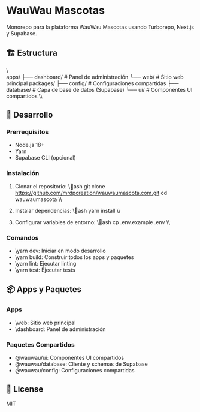 ﻿# WauWau Mascotas

Monorepo para la plataforma WauWau Mascotas usando Turborepo, Next.js y Supabase.

## 🏗 Estructura

\\\
apps/
  ├── dashboard/    # Panel de administración
  └── web/         # Sitio web principal
packages/
  ├── config/      # Configuraciones compartidas
  ├── database/    # Capa de base de datos (Supabase)
  └── ui/          # Componentes UI compartidos
\\\

## 🚀 Desarrollo

### Prerrequisitos

- Node.js 18+
- Yarn
- Supabase CLI (opcional)

### Instalación

1. Clonar el repositorio:
   \\\ash
   git clone https://github.com/mrdpcreation/wauwaumascota.com.git
   cd wauwaumascota
   \\\

2. Instalar dependencias:
   \\\ash
   yarn install
   \\\

3. Configurar variables de entorno:
   \\\ash
   cp .env.example .env
   \\\

### Comandos

- \yarn dev\: Iniciar en modo desarrollo
- \yarn build\: Construir todos los apps y paquetes
- \yarn lint\: Ejecutar linting
- \yarn test\: Ejecutar tests

## 📦 Apps y Paquetes

### Apps

- \web\: Sitio web principal
- \dashboard\: Panel de administración

### Paquetes Compartidos

- \@wauwau/ui\: Componentes UI compartidos
- \@wauwau/database\: Cliente y schemas de Supabase
- \@wauwau/config\: Configuraciones compartidas

## 📝 License

MIT
